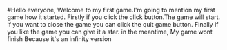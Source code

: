 #Hello everyone, Welcome to my first game.I'm going to mention my first game how it started. 
Firstly if you click the click button.The game will start.
if you want to close the game you can click the quit game button.
Finally if you like the game you can give it a star.
in the meantime, My game wont finish Because it's an infinity version
